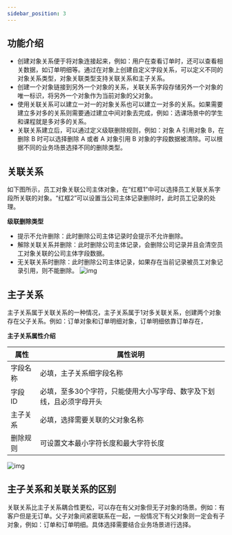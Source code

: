 ```yaml
---
sidebar_position: 3
---
```


## 功能介绍
- 创建对象关系便于将对象连接起来，例如：用户在查看订单时，还可以查看相关数据，如订单明细等。通过在对象上创建自定义字段关系，可以定义不同的对象关系类型，对象关联类型支持关联关系和主子关系。
- 创建一个对象链接到另外一个对象的关系，关联关系字段存储另外一个对象的唯一标识，将另外一个对象作为当前对象的父对象。
- 使用关联关系可以建立一对一的对象关系也可以建立一对多的关系。如果需要建立多对多的关系则需要通过建立中间对象去完成，例如：选课场景中的学生和课程就是多对多的关系。
- 关联关系建立后，可以通过定义级联删除规则，例如：对象 A 引用对象 B，在删除 B 时可以选择删除 A 或者 A 对象引用 B 对象的字段数据被清除。可以根据不同的业务场景选择不同的删除类型。



## 关联关系
如下图所示，员工对象关联公司主体对象，在“红框1”中可以选择员工关联关系字段所关联的对象。“红框2”可以设置当公司主体记录删除时，此时员工记录的处理。

**级联删除类型**
- 提示不允许删除：此时删除公司主体记录时会提示不允许删除。
- 解除关联关系并删除：此时删除公司主体记录，会删除公司记录并且会清空员工对象关联的公司主体字段数据。
- 无关联关系时删除：此时删除公司主体记录，如果存在当前记录被员工对象记录引用，则不能删除。
![img](https://main.qcloudimg.com/raw/f64f6bc4c5d8e5ddf913618ac878c55d.png)        

## 主子关系
主子关系属于关联关系的一种情况，主子关系属于1对多关联关系，创建两个对象存在父子关系。例如：订单对象和订单明细对象，订单明细依靠订单存在，

**主子关系属性介绍**

| 属性     | 属性说明                                                     |
| -------- | ------------------------------------------------------------ |
| 字段名称 | 必填，主子关系细字段名称                                       |
| 字段 ID   | 必填，至多30个字符，只能使用大小写字母、数字及下划线，且必须字母开头 |
| 主子关系 | 必填，选择需要关联的父对象名称                               |
| 删除规则 | 可设置文本最小字符长度和最大字符长度                         |

![img](https://main.qcloudimg.com/raw/a6072278ef45289379624aa2eafbe944.png)        

## 主子关系和关联关系的区别
关联关系比主子关系耦合性更松，可以存在有父对象但无子对象的场景。例如：有客户但是无订单。父子对象间紧密联系在一起，一般情况下有父对象则一定会有子对象，例如：订单和订单明细。具体选择需要结合业务场景进行选择。
